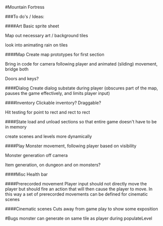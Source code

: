 #Mountain Fortress


###To do's / Ideas:

####Art
Basic sprite sheet

Map out necessary art / background tiles

look into animating rain on tiles

####Map
Create map prototypes for first section

Bring in code for camera following player and animated (sliding) movement, bridge both

Doors and keys?

####Dialog
Create dialog substate during player (obscures part of the map, pauses the game effectively, and limits player input)

####Inventory
Clickable inventory? Draggable?

Hit testing for point to rect and rect to rect

####State
load and unload sections so that entire game doesn't have to be in memory

create scenes and levels more dynamically

####Play
Monster movement, following player based on visibility

Monster generation off camera

Item generation, on dungeon and on monsters?

####Misc
Health bar

####Prerecorded movement
Player input should not directly move the player but should fire an action that will then cause the player to move.
In this way a set of prerecorded movements can be defined for cinematic scenes

####Cinematic scenes
Cuts away from game play to show some exposition


#Bugs
monster can generate on same tile as player during populateLevel

